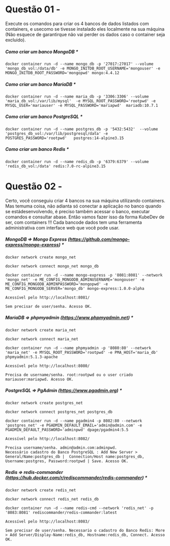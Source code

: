 # Questão 01 -

Execute os comandos para criar os 4 bancos de dados listados com containers, e usecomo se tivesse instalado eles localmente na sua máquina (Não esquece de garantirque não vai perder os dados caso o container seja excluido).

##### Como criar um banco MongoDB *

	docker container run -d --name mongo_db -p '27017:27017' --volume 'mongo_db_vol:/data/db' -e MONGO_INITDB_ROOT_USERNAME='mongouser' -e MONGO_INITDB_ROOT_PASSWORD='mongopwd' mongo:4.4.12

##### Como criar um banco MariaDB *

	docker container run -d --name maria_db -p '3306:3306' --volume 'maria_db_vol:/var/lib/mysql'  -e MYSQL_ROOT_PASSWORD='rootpwd' -e MYSQL_USER='mariauser' -e MYSQL_PASSWORD='mariapwd'  mariadb:10.7.1

##### Como criar um banco PostgreSQL *

	docker container run -d --name postgres_db -p '5432:5432'  --volume 'postgres_db_vol:/var/lib/postgresql/data' -e POSTGRES_PASSWORD='rootpwd'   postgres:14-alpine3.15

##### Como criar um banco Redis *

	docker container run -d --name redis_db -p '6379:6379' --volume 'redis_db_vol:/data' redis:7.0-rc-alpine3.15

#

# Questão 02 - 

Certo, você conseguiu criar 4 bancos na sua máquina utilizando containers. Mas temuma coisa, não adianta só conectar a aplicação no banco quando se estádesenvolvendo, é preciso também acessar o banco, executar comandos e consultar abase. Então vamos fazer isso da forma KubeDev de ser, com containers !!! Cada bancode dados tem uma ferramenta administrativa com interface web que você pode usar.

#####  MongoDB ⇒ Mongo Express (https://github.com/mongo-express/mongo-express) *

	docker network create mongo_net

	docker network connect mongo_net mongo_db

	docker container run -d --name mongo-express -p '8081:8081' --network 'mongo_net' -e ME_CONFIG_MONGODB_ADMINUSERNAME='mongouser' -e ME_CONFIG_MONGODB_ADMINPASSWORD='mongopwd' -e ME_CONFIG_MONGODB_SERVER='mongo_db' mongo-express:1.0.0-alpha

	Acessível pelo http://localhost:8081/ 

	Sem precisar de user/senha. Acesso OK.


##### MariaDB ⇒ phpmyadmin (https://www.phpmyadmin.net) *

	docker network create maria_net

	docker network connect maria_net

	docker container run -d --name phpmyadmin -p '8080:80' --network 'maria_net' -e MYSQL_ROOT_PASSWORD='rootpwd' -e PMA_HOST='maria_db'  phpmyadmin:5.1.3-apache

	Acessível pelo http://localhost:8080/ 

	Precisa de username/senha. root:rootpwd ou o user criado mariauser:mariapwd. Acesso OK.

##### PostgreSQL ⇒ PgAdmin (https://www.pgadmin.org) *
	
	docker network create postgres_net
	
	docker network connect postgres_net postgres_db
	
	docker container run -d --name pgadmin4 -p 8082:80 --network 'postgres_net' -e PGADMIN_DEFAULT_EMAIL='admin@admin.com' -e PGADMIN_DEFAULT_PASSWORD='adminpwd' dpage/pgadmin4:5.5

	Acessível pelo http://localhost:8082/ 
	
	Precisa username/senha. admin@admin.com:adminpwd. 
	Necessário cadastro do Banco PostgreSQL : Add New Server > General/Name:postgres_db |  Connection/Host name:postgres_db, Username:postgres, Password:rootpwd | Save. Acesso OK.

##### Redis ⇒ redis-commander (https://hub.docker.com/r/rediscommander/redis-commander) *
	
	docker network create redis_net
	
	docker network connect redis_net redis_db
	
	docker container run -d --name redis-cmd --network 'redis_net' -p '8083:8081' rediscommander/redis-commander:latest

	Acessível pelo http://localhost:8083/ 
	
	Sem precisar de user/senha. Necessario o cadastro do Banco Redis: More > Add Server/Display-Name:redis_db, Hostname:redis_db, Connect. Acesso OK.
	
	
